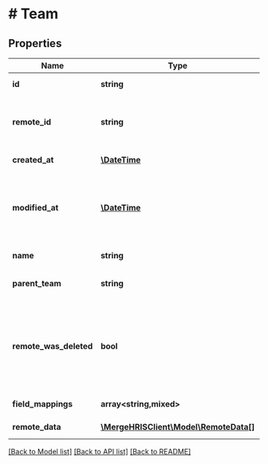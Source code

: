# # Team

## Properties

Name | Type | Description | Notes
------------ | ------------- | ------------- | -------------
**id** | **string** |  | [optional] [readonly]
**remote_id** | **string** | The third-party API ID of the matching object. | [optional]
**created_at** | [**\DateTime**](\DateTime.md) |  | [optional] [readonly]
**modified_at** | [**\DateTime**](\DateTime.md) | This is the datetime that this object was last updated by Merge | [optional] [readonly]
**name** | **string** | The team&#39;s name. | [optional]
**parent_team** | **string** | The team&#39;s parent team. | [optional]
**remote_was_deleted** | **bool** | Indicates whether or not this object has been deleted in the third party platform. | [optional] [readonly]
**field_mappings** | **array<string,mixed>** |  | [optional] [readonly]
**remote_data** | [**\MergeHRISClient\Model\RemoteData[]**](RemoteData.md) |  | [optional] [readonly]

[[Back to Model list]](../../README.md#models) [[Back to API list]](../../README.md#endpoints) [[Back to README]](../../README.md)
